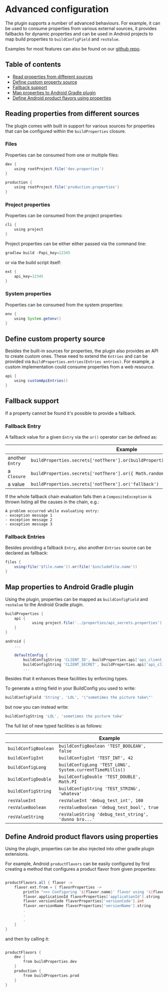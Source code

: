 # Advanced configuration

The plugin supports a number of advanced behaviours. For example, it can be used to consume properties 
from various external sources, it provides fallbacks for dynamic properties and can be 
used in Android projects to map build properties to `buildConfigField` and `resValue`.   

Examples for most features can also be found on our [github repo](https://github.com/novoda/gradle-build-properties-plugin/tree/master/sample).  

## Table of contents
 * [Read properties from different sources](#reading-properties-from-different-sources) 
 * [Define custom property source](#define-custom-property-source)
 * [Fallback support](#fallback-support)
 * [Map properties to Android Gradle plugin](#map-properties-to-android-gradle-plugin)
 * [Define Android product flavors using properties](#define-android-product-flavors-using-properties)
 
## Reading properties from different sources

The plugin comes with built in support for various sources for properties that can be configured within the 
`buildProperties` closure.

### Files

Properties can be consumed from one or multiple files:

```gradle
dev {
    using rootProject.file('dev.properties')
}

production {
    using rootProject.file('production.properties')
}
``` 

### Project properties

Properties can be consumed from the project properties: 

```gradle
cli {
    using project
}
```

Project properties can be either either passed via the command line:

```gradle
gradlew build -Papi_key=12345
```

or via the build script itself:

```gradle
ext {
    api_key=12345
}
```

### System properties

Properties can be consumed from the system properties:

```gradle
env {
    using System.getenv()
}
```

## Define custom property source

Besides the built-in sources for properties, the plugin also provides an API to create custom ones.
These need to extend the `Entries` and can be provided via `BuildProperties.entries(Entries entries)`. For example, 
a custom implementation could consume properties from a web resource.

```gradle
api {
    using customApiEntries()
}
```
 

## Fallback support
If a property cannot be found it's possible to provide a fallback.

### Fallback Entry

A fallback value for a given `Entry` via the `or()` operator can be defined as:

| | Example |
|----|----|
|another `Entry` | `buildProperties.secrets['notThere'].or(buildProperties.secrets['fallback'])` |
|a `Closure` | `buildProperties.secrets['notThere'].or({ Math.random() })` |
|a value | `buildProperties.secrets['notThere'].or('fallback')` |

If the whole fallback chain evaluation fails then a `CompositeException` is thrown listing all
the causes in the chain, e.g.:

```
A problem occurred while evaluating entry:
- exception message 1
- exception message 2
- exception message 3

```

### Fallback Entries

Besides providing a fallback `Entry`, also another `Entries` source can be declared as fallback: 

```gradle
files {
    using(file('$file.name')).or(file('$includeFile.name'))
}    
```

## Map properties to Android Gradle plugin

Using the plugin, properties can be mapped as `buildConfigField` and `resValue` to the Android Gradle plugin.

```gradle
buildProperties {
    api {
            using project.file('../properties/api_secrets.properties')
    }
}

android {
    ...

    defaultConfig {
        buildConfigString 'CLIENT_ID', buildProperties.api['api_client_id']
        buildConfigString 'CLIENT_SECRET', buildProperties.api['api_client_secret']
        ...
```

Besides that it enhances these facilities by enforcing types. 

To generate a string field in your BuildConfig you used to write:

```gradle
buildConfigField 'String', 'LOL', '\"sometimes the picture take\"'
```

but now you can instead write:

```gradle
buildConfigString 'LOL', 'sometimes the picture take'
```

The full list of new typed facilities is as follows:

| | Example |
|----|----|
|`buildConfigBoolean` | `buildConfigBoolean 'TEST_BOOLEAN', false`|
|`buildConfigInt` | `buildConfigInt 'TEST_INT', 42`|
|`buildConfigLong` | `buildConfigLong 'TEST_LONG', System.currentTimeMillis()`|
|`buildConfigDouble` | `buildConfigDouble 'TEST_DOUBLE', Math.PI`|
|`buildConfigString` | `buildConfigString 'TEST_STRING', 'whateva'`|
|`resValueInt`| `resValueInt 'debug_test_int', 100`|
|`resValueBoolean` | `resValueBoolean 'debug_test_bool', true`|
|`resValueString` | `resValueString 'debug_test_string', 'dunno bro...'`|


## Define Android product flavors using properties

Using the plugin, properties can be also injected into other gradle plugin extensions. 

For example, Android `productFlavors` can be easily configured by first creating a method that configures a product flavor from 
given properties:

```gradle

productFlavors.all { flavor ->
    flavor.ext.from = { flavorProperties ->
        println ">>> Configuring '${flavor.name}' flavor using '${flavorProperties.name}' build properties"
        flavor.applicationId flavorProperties['applicationId'].string
        flavor.versionCode flavorProperties['versionCode'].int
        flavor.versionName flavorProperties['versionName'].string
        .
        .
        .
    }
}
```

and then by calling it: 

```gradle

productFlavors {
    dev {
        from buildProperties.dev
    }
    production {
        from buildProperties.prod
    }
}
```

